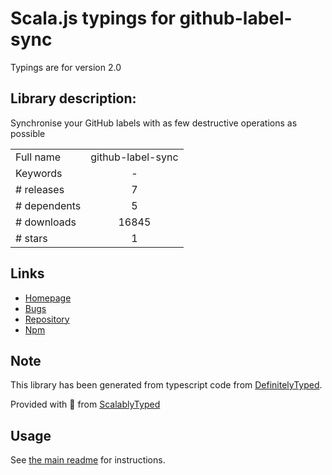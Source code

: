 
# Scala.js typings for github-label-sync

Typings are for version 2.0

## Library description:
Synchronise your GitHub labels with as few destructive operations as possible

|                    |                 |
| ------------------ | :-------------: |
| Full name          | github-label-sync |
| Keywords           | - |
| # releases         | 7 |
| # dependents       | 5 |
| # downloads        | 16845 |
| # stars            | 1 |

## Links
- [Homepage](https://github.com/Financial-Times/github-label-sync)
- [Bugs](https://github.com/Financial-Times/github-label-sync/issues)
- [Repository](https://github.com/Financial-Times/github-label-sync)
- [Npm](https://www.npmjs.com/package/github-label-sync)
    


## Note
This library has been generated from typescript code from [DefinitelyTyped](https://definitelytyped.org).

Provided with :purple_heart: from [ScalablyTyped](https://github.com/oyvindberg/ScalablyTyped)

## Usage
See [the main readme](../../readme.md) for instructions.



